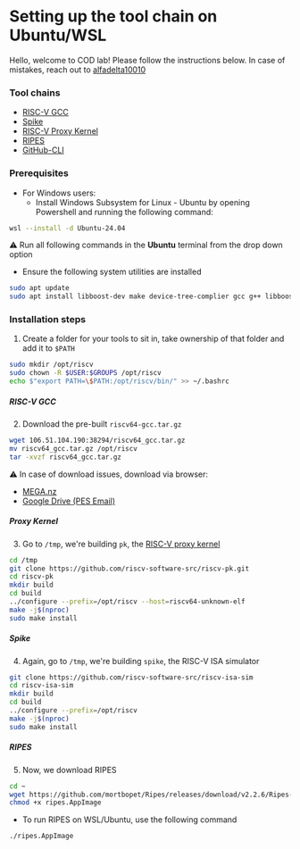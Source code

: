 # Setting up the tool chain on Ubuntu/WSL

Hello, welcome to COD lab! Please follow the instructions below. 
In case of mistakes, reach out to [alfadelta10010](https://wa.me/919967058974)
### Tool chains
- [RISC-V GCC](inst_Ubuntu-WSL.md#RISC-V-GCC)
- [Spike](inst_Ubuntu-WSL.md#Spike)
- [RISC-V Proxy Kernel](inst_Ubuntu-WSL.md#Proxy-kernel)
- [RIPES](inst_Ubuntu-WSL.md#RIPES)
- [GitHub-CLI](inst_Ubuntu-WSL.md#setting-up-github)

### Prerequisites
- For Windows users:
	- Install Windows Subsystem for Linux - Ubuntu by opening Powershell and running the following command:
```bash
wsl --install -d Ubuntu-24.04
```
:warning: Run all following commands in the **Ubuntu** terminal from the drop down option 

- Ensure the following system utilities are installed
```bash
sudo apt update
sudo apt install libboost-dev make device-tree-complier gcc g++ libboost-regex-dev libboost-system-dev autoconf automake autotools-dev curl python3 python3-pip libmpc-dev libmpfr-dev libgmp-dev gawk build-essential bison flex texinfo gperf libtool patchutils bc zlib1g-dev libexpat-dev ninja-build git cmake libglib2.0-dev libslirp-dev libfuse2 -y
```

### Installation steps
1. Create a folder for your tools to sit in, take ownership of that folder and add it to `$PATH`
```bash
sudo mkdir /opt/riscv
sudo chown -R $USER:$GROUPS /opt/riscv
echo $"export PATH=\$PATH:/opt/riscv/bin/" >> ~/.bashrc
```

##### RISC-V GCC
2. Download the pre-built `riscv64-gcc.tar.gz` 
```bash
wget 106.51.104.190:38294/riscv64_gcc.tar.gz
mv riscv64_gcc.tar.gz /opt/riscv
tar -xvzf riscv64_gcc.tar.gz
```
:warning: In case of download issues, download via browser: 
- [MEGA.nz](https://mega.nz/file/ALAxBCCA#UWaEQKohHEzm5ASrp8HZOcH2xKXbLmJ8qZ8mMjVTjhI)
- [Google Drive (PES Email)](https://drive.google.com/drive/folders/1_nPdkyWbSRlEtaq8tHVNZSQy6JT0uEp-?usp=drive_link)


##### Proxy Kernel
3. Go to `/tmp`, we're building `pk`, the [RISC-V proxy kernel](https://github.com/riscv-software-src/riscv-pk)
```bash
cd /tmp
git clone https://github.com/riscv-software-src/riscv-pk.git
cd riscv-pk
mkdir build
cd build
../configure --prefix=/opt/riscv --host=riscv64-unknown-elf
make -j$(nproc)
sudo make install
```

##### Spike
4. Again, go to `/tmp`, we're building `spike`, the RISC-V ISA simulator
```bash
git clone https://github.com/riscv-software-src/riscv-isa-sim
cd riscv-isa-sim
mkdir build
cd build
../configure --prefix=/opt/riscv
make -j$(nproc)
sudo make install
```

##### RIPES
5. Now, we download RIPES
```bash
cd ~
wget https://github.com/mortbopet/Ripes/releases/download/v2.2.6/Ripes-v2.2.6-linux-x86_64.AppImage -O ripes.AppImage
chmod +x ripes.AppImage
```

- To run RIPES on WSL/Ubuntu, use the following command
```bash
./ripes.AppImage
```
